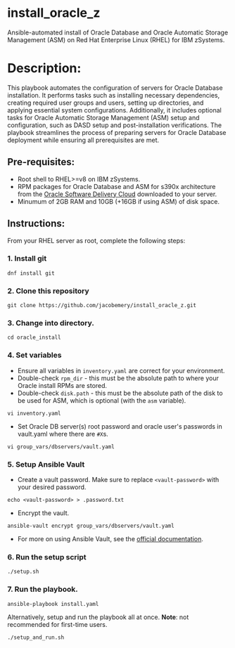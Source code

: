 # install_oracle_z
Ansible-automated install of Oracle Database and Oracle Automatic Storage Management (ASM) on Red Hat Enterprise Linux (RHEL) for IBM zSystems.

# Description:
This playbook automates the configuration of servers for Oracle Database installation. It performs tasks such as installing necessary dependencies, creating required user groups and users, setting up directories, and applying essential system configurations. Additionally, it includes optional tasks for Oracle Automatic Storage Management (ASM) setup and configuration, such as DASD setup and post-installation verifications. The playbook streamlines the process of preparing servers for Oracle Database deployment while ensuring all prerequisites are met.

## Pre-requisites:
- Root shell to RHEL>=v8 on IBM zSystems.
- RPM packages for Oracle Database and ASM for s390x architecture from the [Oracle Software Delivery Cloud](https://edelivery.oracle.com/) downloaded to your server.
- Minumum of 2GB RAM and 10GB (+16GB if using ASM) of disk space.

## Instructions:
From your RHEL server as root, complete the following steps:
### 1. Install git
```
dnf install git
```
### 2. Clone this repository
```
git clone https://github.com/jacobemery/install_oracle_z.git
```
### 3. Change into directory.
```
cd oracle_install
```
### 4. Set variables
  - Ensure all variables in `inventory.yaml` are correct for your environment.
  - Double-check `rpm_dir` - this must be the absolute path to where your Oracle install RPMs are stored.
  - Double-check `disk.path` - this must be the absolute path of the disk to be used for ASM, which is optional (with the `asm` variable).
```
vi inventory.yaml
```
  - Set Oracle DB server(s) root password and oracle user's passwords in vault.yaml where there are `#X`s.
```
vi group_vars/dbservers/vault.yaml
```
### 5. Setup Ansible Vault
- Create a vault password. Make sure to replace `<vault-password>` with your desired password.
```
echo <vault-password> > .password.txt
```
- Encrypt the vault.
```
ansible-vault encrypt group_vars/dbservers/vault.yaml
```
- For more on using Ansible Vault, see the [official documentation](https://docs.ansible.com/ansible/2.8/user_guide/vault.html).
### 6. Run the setup script
```
./setup.sh
```
### 7. Run the playbook.
```
ansible-playbook install.yaml
```
Alternatively, setup and run the playbook all at once. <b>Note</b>: not recommended for first-time users.
```
./setup_and_run.sh
```
